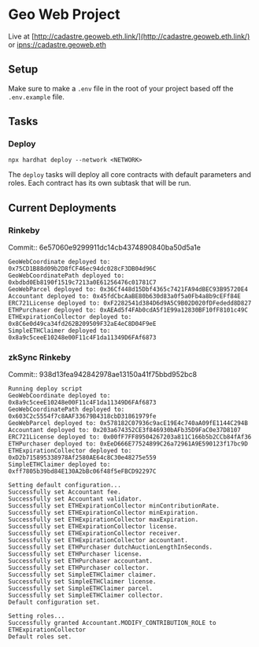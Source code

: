 # Geo Web Project

Live at [http://cadastre.geoweb.eth.link/](http://cadastre.geoweb.eth.link/) or [ipns://cadastre.geoweb.eth](ipns://cadastre.geoweb.eth)

## Setup

Make sure to make a `.env` file in the root of your project based off the `.env.example` file.

## Tasks

### Deploy

```
npx hardhat deploy --network <NETWORK>
```

The `deploy` tasks will deploy all core contracts with default parameters and roles. Each contract has its own subtask that will be run.

## Current Deployments

### Rinkeby

Commit:: 6e57060e9299911dc14cb4374890840ba50d5a1e

```
GeoWebCoordinate deployed to: 0x75CD1B88d09b2D8fCF46ec94dc028cF3DB04d96C
GeoWebCoordinatePath deployed to: 0xbdbd0Eb8190f1519c7213a0E61256476c01781C7
GeoWebParcel deployed to: 0x36Cf448d15Dbf4365c7421FA94dBEC93B95720E4
Accountant deployed to: 0x45fdCbcAaBE80b630d83a0f5a0Fb4a8b9cEFf84E
ERC721License deployed to: 0xF2282541d384D6d9A5C9B02D020fDFededd8D827
ETHPurchaser deployed to: 0xAEAd5f4FAb0cdA5f1E99a12830BF10fF8101c49C
ETHExpirationCollector deployed to: 0x8C6e0d49ca34fd262B209509F32aE4eC8D04F9eE
SimpleETHClaimer deployed to: 0x8a9c5ceeE10248e00F11c4F1da11349D6FAf6873
```

### zkSync Rinkeby

Commit:: 938d13fea942842978ae13150a41f75bbd952bc8

```
Running deploy script
GeoWebCoordinate deployed to: 0x8a9c5ceeE10248e00F11c4F1da11349D6FAf6873
GeoWebCoordinatePath deployed to: 0x603C2c5554f7c8AAF33679B4318cbD31861979fe
GeoWebParcel deployed to: 0x578182C07936c9acE19E4c740aA09fE1144C294B
Accountant deployed to: 0x203a674352CE3f846930bAFb35D9FaC0e37D8107
ERC721License deployed to: 0x00fF7FF89504267203a811C166b5b2CCb84fAf36
ETHPurchaser deployed to: 0xEeD666E77524899C26a72961A9E590123f17bc9D
ETHExpirationCollector deployed to: 0xD2b715895338978Af2580AE64c8C30e48275e559
SimpleETHClaimer deployed to: 0xff7805b39bd84E130A2bBc06f48f5eFBCD92297C

Setting default configuration...
Successfully set Accountant fee.
Successfully set Accountant validator.
Successfully set ETHExpirationCollector minContributionRate.
Successfully set ETHExpirationCollector minExpiration.
Successfully set ETHExpirationCollector maxExpiration.
Successfully set ETHExpirationCollector license.
Successfully set ETHExpirationCollector receiver.
Successfully set ETHExpirationCollector accountant.
Successfully set ETHPurchaser dutchAuctionLengthInSeconds.
Successfully set ETHPurchaser license.
Successfully set ETHPurchaser accountant.
Successfully set ETHPurchaser collector.
Successfully set SimpleETHClaimer claimer.
Successfully set SimpleETHClaimer license.
Successfully set SimpleETHClaimer parcel.
Successfully set SimpleETHClaimer collector.
Default configuration set.

Setting roles...
Successfully granted Accountant.MODIFY_CONTRIBUTION_ROLE to ETHExpirationCollector
Default roles set.
```
